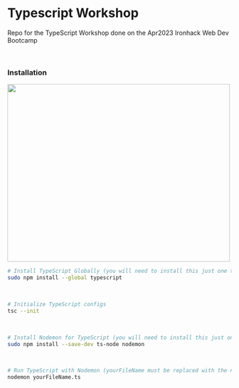 # Typescript Workshop
Repo for the TypeScript Workshop done on the Apr2023 Ironhack Web Dev Bootcamp

<br>

### Installation 

<img width="500px" height="400px" src="https://preview.redd.it/0xf43gku4fh31.png?auto=webp&s=196354fc2818f3321797dd88540d594d9568dcb9"/>

```bash
# Install TypeScript Globally (you will need to install this just one time in your computer life!)
sudo npm install --global typescript
```

<br>

```bash
# Initialize TypeScript configs 
tsc --init
```

<br>

```bash
# Install Nodemon for TypeScript (you will need to install this just one time in your computer life!)
sudo npm install --save-dev ts-node nodemon
```

<br>

```bash
# Run TypeScript with Nodemon (yourFileName must be replaced with the name of your typeScript file)
nodemon yourFileName.ts
```
